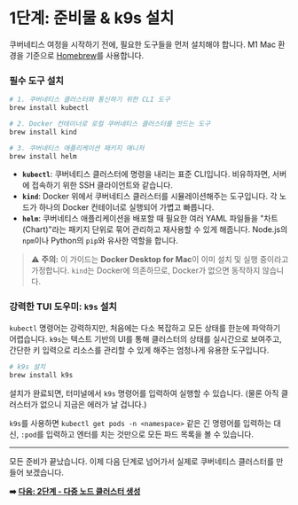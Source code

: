 # 1단계: 준비물 & k9s 설치

쿠버네티스 여정을 시작하기 전에, 필요한 도구들을 먼저 설치해야 합니다. M1 Mac 환경을 기준으로 [Homebrew](https://brew.sh/)를 사용합니다.

### 필수 도구 설치

```bash
# 1. 쿠버네티스 클러스터와 통신하기 위한 CLI 도구
brew install kubectl

# 2. Docker 컨테이너로 로컬 쿠버네티스 클러스터를 만드는 도구
brew install kind

# 3. 쿠버네티스 애플리케이션 패키지 매니저
brew install helm
```

*   **`kubectl`**: 쿠버네티스 클러스터에 명령을 내리는 표준 CLI입니다. 비유하자면, 서버에 접속하기 위한 SSH 클라이언트와 같습니다.
*   **`kind`**: Docker 위에서 쿠버네티스 클러스터를 시뮬레이션해주는 도구입니다. 각 노드가 하나의 Docker 컨테이너로 실행되어 가볍고 빠릅니다.
*   **`helm`**: 쿠버네티스 애플리케이션을 배포할 때 필요한 여러 YAML 파일들을 "차트(Chart)"라는 패키지 단위로 묶어 관리하고 재사용할 수 있게 해줍니다. Node.js의 `npm`이나 Python의 `pip`와 유사한 역할을 합니다.

> ⚠️ **주의:** 이 가이드는 **Docker Desktop for Mac**이 이미 설치 및 실행 중이라고 가정합니다. `kind`는 Docker에 의존하므로, Docker가 없으면 동작하지 않습니다.

### 강력한 TUI 도우미: `k9s` 설치

`kubectl` 명령어는 강력하지만, 처음에는 다소 복잡하고 모든 상태를 한눈에 파악하기 어렵습니다. `k9s`는 텍스트 기반의 UI를 통해 클러스터의 상태를 실시간으로 보여주고, 간단한 키 입력으로 리소스를 관리할 수 있게 해주는 엄청나게 유용한 도구입니다.

```bash
# k9s 설치
brew install k9s
```

설치가 완료되면, 터미널에서 `k9s` 명령어를 입력하여 실행할 수 있습니다. (물론 아직 클러스터가 없으니 지금은 에러가 날 겁니다.)

`k9s`를 사용하면 `kubectl get pods -n <namespace>` 같은 긴 명령어를 입력하는 대신, `:pod`를 입력하고 엔터를 치는 것만으로 모든 파드 목록을 볼 수 있습니다.

---

모든 준비가 끝났습니다. 이제 다음 단계로 넘어가서 실제로 쿠버네티스 클러스터를 만들어 보겠습니다.

**➡️ [다음: 2단계 - 다중 노드 클러스터 생성](./02-cluster-creation.md)**
